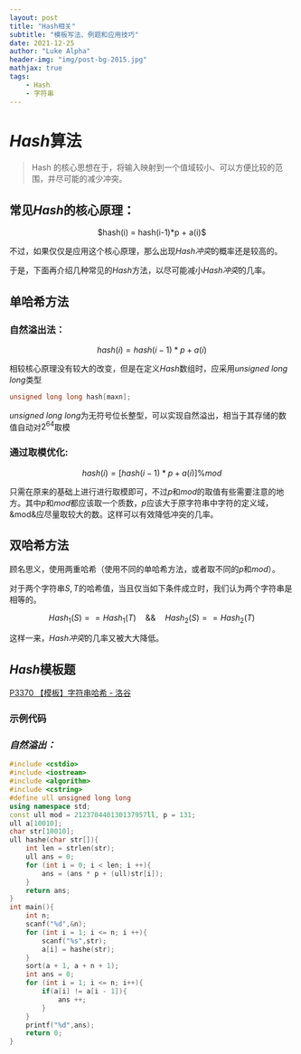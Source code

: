```yaml
---
layout: post
title: "Hash相关"
subtitle: "模板写法、例题和应用技巧"
date: 2021-12-25
author: "Luke Alpha"
header-img: "img/post-bg-2015.jpg"
mathjax: true
tags: 
    - Hash
    - 字符串
---
```




# $Hash$算法
> Hash 的核心思想在于，将输入映射到一个值域较小、可以方便比较的范围，并尽可能的减少冲突。

## 常见$Hash$的核心原理：

<center>$hash(i) = hash(i-1)*p + a(i)$</center>

不过，如果仅仅是应用这个核心原理，那么出现*Hash冲突*的概率还是较高的。

于是，下面再介绍几种常见的*Hash*方法，以尽可能减小*Hash冲突*的几率。

## 单哈希方法
### 自然溢出法：

$$hash(i) = hash(i-1)*p + a(i)$$

相较核心原理没有较大的改变，但是在定义*Hash*数组时，应采用*unsigned long long*类型

```cpp
unsigned long long hash[maxn];
```
*unsigned long long*为无符号位长整型，可以实现自然溢出，相当于其存储的数值自动对$2^{64}$取模
### 通过取模优化:

$$hash(i) = [hash(i-1)*p + a(i)] \% mod$$

只需在原来的基础上进行进行取模即可，不过$p$和$mod$的取值有些需要注意的地方。其中$p$和$mod$都应该取一个质数，$p$应该大于原字符串中字符的定义域，&mod&应尽量取较大的数。这样可以有效降低冲突的几率。

## 双哈希方法
顾名思义，使用两重哈希（使用不同的单哈希方法，或者取不同的$p$和$mod$）。

对于两个字符串$S,T$的哈希值，当且仅当如下条件成立时，我们认为两个字符串是相等的。

$$Hash_1(S) == Hash_1(T)\quad \&\& \quad Hash_2(S) == Hash_2(T)$$

这样一来，*Hash冲突*的几率又被大大降低。

## $Hash$模板题
[P3370 【模板】字符串哈希 - 洛谷](https://www.luogu.com.cn/problem/P3370)

### 示例代码
### *自然溢出：*
```cpp
#include <cstdio>
#include <iostream>
#include <algorithm>
#include <cstring>
#define ull unsigned long long
using namespace std;
const ull mod = 212370440130137957ll, p = 131;
ull a[10010];
char str[10010];
ull hashe(char str[]){
    int len = strlen(str);
    ull ans = 0;
    for (int i = 0; i < len; i ++){
        ans = (ans * p + (ull)str[i]);
    }
    return ans;
}
int main(){
    int n;
    scanf("%d",&n);
    for (int i = 1; i <= n; i ++){
        scanf("%s",str);
        a[i] = hashe(str);
    }
    sort(a + 1, a + n + 1);
    int ans = 0;
    for (int i = 1; i <= n; i++){
        if(a[i] != a[i - 1]){
            ans ++;
        }
    }
    printf("%d",ans);
    return 0;
}
```










    






